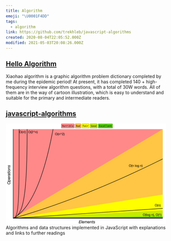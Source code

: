 ```yaml
---
title: Algorithm
emoji: "\U0001F4DD"
tags:
  - algorithm
link: https://github.com/trekhleb/javascript-algorithms
created: 2020-08-04T22:05:52.000Z
modified: 2021-05-03T20:08:26.000Z
---
```


## [Hello Algorithm](https://github.com/geekxh/hello-algorithm)

Xiaohao algorithm is a graphic algorithm problem dictionary completed by me during the epidemic period! At present, it has completed 140 + high-frequency interview algorithm questions, with a total of 30W words. All of them are in the way of cartoon illustration, which is easy to understand and suitable for the primary and intermediate readers.

## [javascript-algorithms](https://github.com/trekhleb/javascript-algorithms)

![](https://github.com/trekhleb/javascript-algorithms/raw/master/assets/big-o-graph.png)
Algorithms and data structures implemented in JavaScript with explanations and links to further readings
